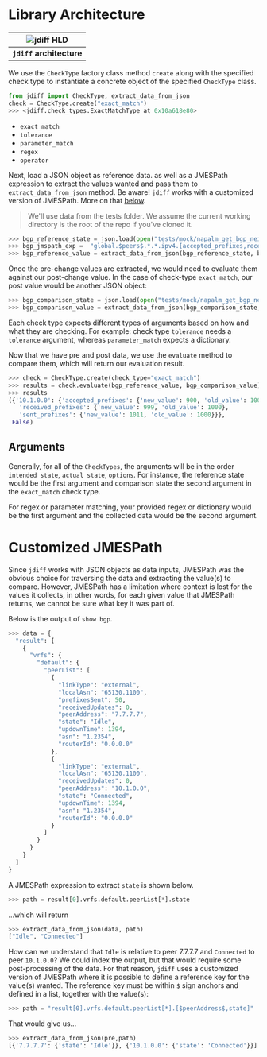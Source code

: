 # Library Architecture

| ![jdiff HLD](./images/hld-architecture.png) |
|:---:|
| **`jdiff` architecture** |

We use the `CheckType` factory class method `create` along with the specified check type to instantiate a concrete object of the specified `CheckType` class.

```python
from jdiff import CheckType, extract_data_from_json
check = CheckType.create("exact_match")
>>> <jdiff.check_types.ExactMatchType at 0x10a618e80>
```

- `exact_match`
- `tolerance`
- `parameter_match`
- `regex`
- `operator`


Next, load a JSON object as reference data. as well as a JMESPath expression to extract the values wanted and pass them to `extract_data_from_json` method. Be aware! `jdiff` works with a customized version of JMESPath. More on that [below](#customized-jmespath).

> We'll use data from the tests folder. We assume the current working directory is the root of the repo if you've cloned it.

```python
>>> bgp_reference_state = json.load(open("tests/mock/napalm_get_bgp_neighbors/pre.json"))
>>> bgp_jmspath_exp =  "global.$peers$.*.*.ipv4.[accepted_prefixes,received_prefixes,sent_prefixes]"
>>> bgp_reference_value = extract_data_from_json(bgp_reference_state, bgp_jmspath_exp)
```

Once the pre-change values are extracted, we would need to evaluate them against our post-change value. In the case of check-type `exact_match`, our post value would be another JSON object:

```python
>>> bgp_comparison_state = json.load(open("tests/mock/napalm_get_bgp_neighbors/post.json"))
>>> bgp_comparison_value = extract_data_from_json(bgp_comparison_state, bgp_jmspath_exp)
```

Each check type expects different types of arguments based on how and what they are checking. For example: check type `tolerance` needs a `tolerance` argument, whereas `parameter_match` expects a dictionary.

Now that we have pre and post data, we use the `evaluate` method to compare them, which will return our evaluation result.

```python
>>> check = CheckType.create(check_type="exact_match")
>>> results = check.evaluate(bgp_reference_value, bgp_comparison_value)
>>> results
({'10.1.0.0': {'accepted_prefixes': {'new_value': 900, 'old_value': 1000},
   'received_prefixes': {'new_value': 999, 'old_value': 1000},
   'sent_prefixes': {'new_value': 1011, 'old_value': 1000}}},
 False)
```


## Arguments

Generally, for all of the `CheckTypes`, the arguments will be in the order `intended state`, `actual state`, `options`. For instance, the reference state would be the first argument and comparison state the second argument in the `exact_match` check type. 

For regex or parameter matching, your provided regex or dictionary would be the first argument and the collected data would be the second argument.

# Customized JMESPath

Since `jdiff` works with JSON objects as data inputs, JMESPath was the obvious choice for traversing the data and extracting the value(s) to compare. However, JMESPath has a limitation where context is lost for the values it collects, in other words, for each given value that JMESPath returns, we cannot be sure what key it was part of.

Below is the output of `show bgp`.

```python
>>> data = {
  "result": [
    {
      "vrfs": {
        "default": {
          "peerList": [
            {
              "linkType": "external",
              "localAsn": "65130.1100",
              "prefixesSent": 50,
              "receivedUpdates": 0,
              "peerAddress": "7.7.7.7",
              "state": "Idle",
              "updownTime": 1394,
              "asn": "1.2354",
              "routerId": "0.0.0.0"
            },
            {
              "linkType": "external",
              "localAsn": "65130.1100",
              "receivedUpdates": 0,
              "peerAddress": "10.1.0.0",
              "state": "Connected",
              "updownTime": 1394,
              "asn": "1.2354",
              "routerId": "0.0.0.0"
            }
          ]
        }
      }
    }
  ]
}
```
A JMESPath expression to extract `state` is shown below.

```python
>>> path = result[0].vrfs.default.peerList[*].state
```

...which will return

```python
>>> extract_data_from_json(data, path)
["Idle", "Connected"]
```

How can we understand that `Idle` is relative to peer 7.7.7.7 and `Connected` to peer `10.1.0.0`? 
We could index the output, but that would require some post-processing of the data. For that reason, `jdiff` uses a customized version of JMESPath where it is possible to define a reference key for the value(s) wanted. The reference key must be within `$` sign anchors and defined in a list, together with the value(s):

```python
>>> path = "result[0].vrfs.default.peerList[*].[$peerAddress$,state]"
```

That  would give us...

```python
>>> extract_data_from_json(pre,path)
[{'7.7.7.7': {'state': 'Idle'}}, {'10.1.0.0': {'state': 'Connected'}}]
```
